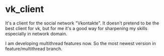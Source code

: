 # vk_client
It's a client for the social network "Vkontakte". It doesn't pretend to be the best client for vk, but for me it's a good way for sharpening my skills especially in network domain.

I am developing multithread features now. So the most newest version in feature/multithread branch.
